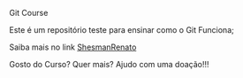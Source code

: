 Git Course

Este é um repositório teste para ensinar como o Git Funciona;

Saiba mais no link [ShesmanRenato](shesmanrenato.net)

Gosto do Curso? Quer mais? Ajudo com uma doação!!!

